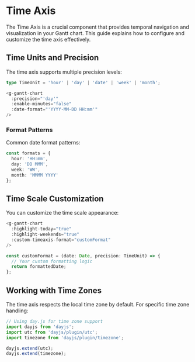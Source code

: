 # Time Axis

The Time Axis is a crucial component that provides temporal navigation and visualization in your Gantt chart. This guide explains how to configure and customize the time axis effectively.

## Time Units and Precision

The time axis supports multiple precision levels:

```typescript
type TimeUnit = 'hour' | 'day' | 'date' | 'week' | 'month';

<g-gantt-chart
  :precision="'day'"
  :enable-minutes="false"
  :date-format="'YYYY-MM-DD HH:mm'"
/>
```

### Format Patterns

Common date format patterns:

```typescript
const formats = {
  hour: 'HH:mm',
  day: 'DD MMM',
  week: 'WW',
  month: 'MMMM YYYY'
};
```

## Time Scale Customization

You can customize the time scale appearance:

```typescript
<g-gantt-chart
  :highlight-today="true"
  :highlight-weekends="true"
  :custom-timeaxis-format="customFormat"
/>

const customFormat = (date: Date, precision: TimeUnit) => {
  // Your custom formatting logic
  return formattedDate;
};
```

## Working with Time Zones

The time axis respects the local time zone by default. For specific time zone handling:

```typescript
// Using day.js for time zone support
import dayjs from 'dayjs';
import utc from 'dayjs/plugin/utc';
import timezone from 'dayjs/plugin/timezone';

dayjs.extend(utc);
dayjs.extend(timezone);
```
